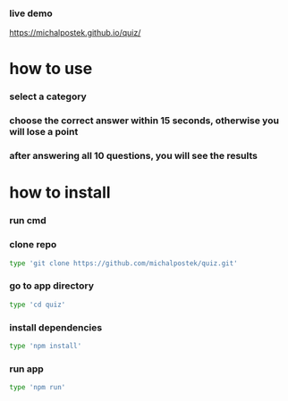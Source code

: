 ### live demo

https://michalpostek.github.io/quiz/

# how to use

### select a category

### choose the correct answer within 15 seconds, otherwise you will lose a point

### after answering all 10 questions, you will see the results

# how to install

### run cmd

### clone repo

```bash
type 'git clone https://github.com/michalpostek/quiz.git'
```

### go to app directory

```bash
type 'cd quiz'
```

### install dependencies

```bash
type 'npm install'
```

### run app

```bash
type 'npm run' 
```
